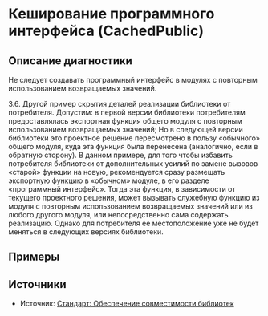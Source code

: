 # Кеширование программного интерфейса (CachedPublic)

<!-- Блоки выше заполняются автоматически, не трогать -->
## Описание диагностики

Не следует создавать программный интерфейс в модулях с повторным использованием возвращаемых значений.

3.6. Другой пример скрытия деталей реализации библиотеки от потребителя. 
Допустим: в первой версии библиотеки потребителям предоставлялась экспортная функция общего модуля с повторным использованием 
возвращаемых значений; Но в следующей версии библиотеки это проектное решение пересмотрено в пользу 
«обычного» общего модуля, куда эта функция была перенесена (аналогично, если в обратную сторону). В данном примере, 
для того чтобы избавить потребителя библиотеки от дополнительных усилий по замене вызовов «старой» функции на новую,
рекомендуется сразу размещать экспортную функцию в «обычном» модуле, в его разделе «программный интерфейс». Тогда эта
функция, в зависимости от текущего проектного решения, может вызывать служебную функцию из модуля с повторным 
использованием возвращаемых значений или из любого другого модуля, или непосредственно сама содержать реализацию. 
Однако для потребителя ее местоположение уже не будет меняться в следующих версиях библиотеки.

## Примеры
<!-- В данном разделе приводятся примеры, на которые диагностика срабатывает, а также можно привести пример, как можно исправить ситуацию -->

## Источники
<!-- Необходимо указывать ссылки на все источники, из которых почерпнута информация для создания диагностики -->

* Источник: [Стандарт: Обеспечение совместимости библиотек](https://its.1c.ru/db/v8std#content:644:hdoc:3.6)
